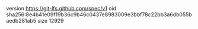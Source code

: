 version https://git-lfs.github.com/spec/v1
oid sha256:8e4b41e09f19b36c9b46c0437e8983009e3bbf78c22bb3a6db055baedb281ab5
size 12929

